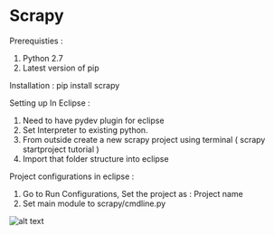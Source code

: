 # Scrapy

Prerequisties :
  1. Python 2.7
  2. Latest version of pip

Installation :
  pip install scrapy

Setting up In Eclipse :
  1. Need to have pydev plugin for eclipse
  2. Set Interpreter to existing python.
  3. From outside create a new scrapy project using terminal ( scrapy startproject tutorial )
  4. Import that folder structure into eclipse

Project configurations in eclipse :
  1. Go to Run Configurations, Set the project as : Project name
  2. Set main module to scrapy/cmdline.py
  
![alt text](/Users/marram/Desktop/Screen_Shot.png "Description goes here")